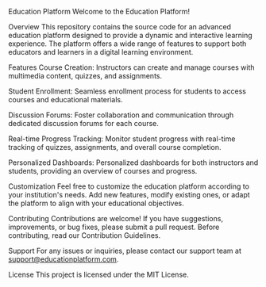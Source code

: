Education Platform
Welcome to the Education Platform!

Overview
This repository contains the source code for an advanced education platform designed to provide a dynamic and interactive learning experience. The platform offers a wide range of features to support both educators and learners in a digital learning environment.

Features
Course Creation: Instructors can create and manage courses with multimedia content, quizzes, and assignments.

Student Enrollment: Seamless enrollment process for students to access courses and educational materials.

Discussion Forums: Foster collaboration and communication through dedicated discussion forums for each course.

Real-time Progress Tracking: Monitor student progress with real-time tracking of quizzes, assignments, and overall course completion.

Personalized Dashboards: Personalized dashboards for both instructors and students, providing an overview of courses and progress.

Customization
Feel free to customize the education platform according to your institution's needs. Add new features, modify existing ones, or adapt the platform to align with your educational objectives.

Contributing
Contributions are welcome! If you have suggestions, improvements, or bug fixes, please submit a pull request. Before contributing, read our Contribution Guidelines.

Support
For any issues or inquiries, please contact our support team at support@educationplatform.com.

License
This project is licensed under the MIT License.
